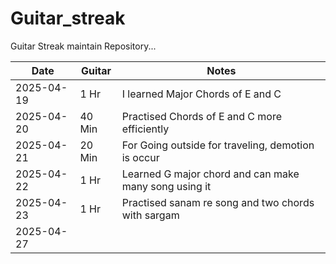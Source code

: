 # Guitar_streak
Guitar Streak maintain Repository...

| Date       | Guitar  | Notes                                                       |
|------------|---------|-------------------------------------------------------------|
| 2025-04-19 |   1 Hr  |             I learned Major Chords of E and C               |
| 2025-04-20 |  40 Min |         Practised Chords of E and C more efficiently        |
| 2025-04-21 | 20 Min  |     For Going outside for traveling, demotion is occur      |
| 2025-04-22 |   1 Hr  |    Learned G major chord and can make many song using it    |
| 2025-04-23 |   1 Hr  |      Practised sanam re song and two chords with sargam     |
| 2025-04-27 |     |           |
